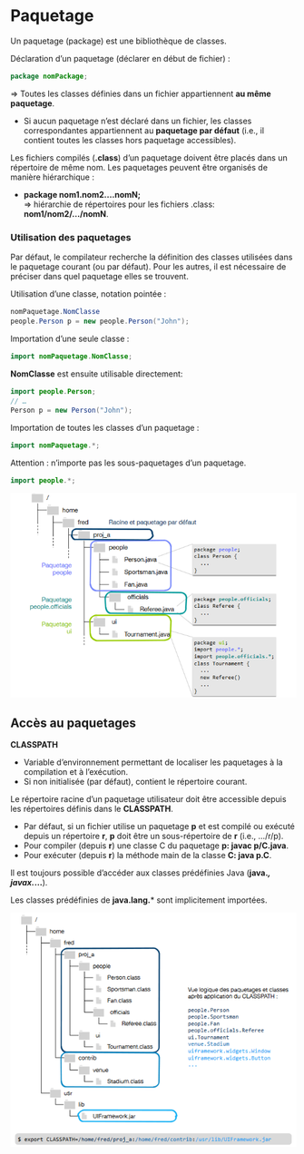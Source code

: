 # Paquetage

Un paquetage (package) est une bibliothèque de classes.   

Déclaration d’un paquetage (déclarer en début de fichier) :
```Java
package nomPackage;
```
  => Toutes les classes définies dans un fichier appartiennent **au même paquetage**.
- Si aucun paquetage n’est déclaré dans un fichier, les classes correspondantes appartiennent au **paquetage par défaut** (i.e., il contient toutes les classes hors paquetage accessibles).

Les fichiers compilés (**.class**) d’un paquetage doivent être placés dans un répertoire de même nom.
Les paquetages peuvent être organisés de manière hiérarchique :
- **package nom1.nom2.…nomN;**  
  => hiérarchie de répertoires pour les fichiers .class: **nom1/nom2/…/nomN**.

### Utilisation des paquetages
Par défaut, le compilateur recherche la définition des classes utilisées dans le paquetage courant (ou par défaut). Pour les autres, il est nécessaire de préciser dans quel paquetage elles se trouvent.   

Utilisation d’une classe, notation pointée : 
```Java
nomPaquetage.NomClasse
people.Person p = new people.Person("John");
```
   
Importation d’une seule classe : 
```Java
import nomPaquetage.NomClasse;
```

**NomClasse** est ensuite utilisable directement:
```Java
import people.Person;
// …
Person p = new Person("John");
```
   
Importation de toutes les classes d’un paquetage : 
```Java
import nomPaquetage.*;
```

Attention : n’importe pas les sous-paquetages d’un paquetage.
```Java
import people.*;
```

<img src="/Poo/images/Paquetage.PNG" width="700"/>

## Accès au paquetages
**CLASSPATH**
- Variable d’environnement permettant de localiser les paquetages à la compilation et à l’exécution.
- Si non initialisée (par défaut), contient le répertoire courant.

Le répertoire racine d’un paquetage utilisateur doit être accessible depuis les répertoires définis dans le **CLASSPATH**.
- Par défaut, si un fichier utilise un paquetage **p** et est compilé ou exécuté depuis un répertoire **r**, **p** doit être un sous-répertoire de **r** (i.e., …/r/p).
- Pour compiler (depuis **r**) une classe C du paquetage **p: javac p/C.java**.
- Pour exécuter (depuis **r**) la méthode main de la classe **C: java p.C**.

Il est toujours possible d’accéder aux classes prédéfinies Java (**java.*, javax.*…**).   

Les classes prédéfinies de **java.lang.*** sont implicitement importées.

<img src="/Poo/images/AccesPaquetage.PNG" width="700"/>






